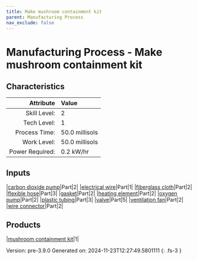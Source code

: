 ```yaml
---
title: Make mushroom containment kit
parent: Manufacturing Process
nav_exclude: false
---
```

# Manufacturing Process - Make mushroom containment kit


## Characteristics

| Attribute      | Value |
|--------:|:------|
|Skill Level:|2|
|Tech Level:|1|
|Process Time:|50.0 millisols|
|Work Level:|50.0 millisols|
|Power Required:|0.2 kW/hr|

## Inputs

|[carbon dioxide pump](../part/carbon-dioxide-pump.html)|Part|2|
|[electrical wire](../part/electrical-wire.html)|Part|1|
|[fiberglass cloth](../part/fiberglass-cloth.html)|Part|2|
|[flexible hose](../part/flexible-hose.html)|Part|3|
|[gasket](../part/gasket.html)|Part|2|
|[heating element](../part/heating-element.html)|Part|2|
|[oxygen pump](../part/oxygen-pump.html)|Part|2|
|[plastic tubing](../part/plastic-tubing.html)|Part|3|
|[valve](../part/valve.html)|Part|5|
|[ventilation fan](../part/ventilation-fan.html)|Part|2|
|[wire connector](../part/wire-connector.html)|Part|2|

## Products

|[mushroom containment kit](../part/mushroom-containment-kit.html)|1|


Version: pre-3.9.0 Generated on: 2024-11-23T12:27:49.5801111
{: .fs-3 }

